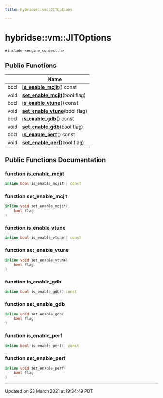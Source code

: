 ```yaml
---
title: hybridse::vm::JITOptions

---
```


# hybridse::vm::JITOptions




`#include <engine_context.h>`

## Public Functions

|                | Name           |
| -------------- | -------------- |
| bool | **[is_enable_mcjit](/hybridse/usage/api/markdownClasses/classhybridse_1_1vm_1_1_j_i_t_options.md#function-is_enable_mcjit)**() const |
| void | **[set_enable_mcjit](/hybridse/usage/api/markdownClasses/classhybridse_1_1vm_1_1_j_i_t_options.md#function-set_enable_mcjit)**(bool flag) |
| bool | **[is_enable_vtune](/hybridse/usage/api/markdownClasses/classhybridse_1_1vm_1_1_j_i_t_options.md#function-is_enable_vtune)**() const |
| void | **[set_enable_vtune](/hybridse/usage/api/markdownClasses/classhybridse_1_1vm_1_1_j_i_t_options.md#function-set_enable_vtune)**(bool flag) |
| bool | **[is_enable_gdb](/hybridse/usage/api/markdownClasses/classhybridse_1_1vm_1_1_j_i_t_options.md#function-is_enable_gdb)**() const |
| void | **[set_enable_gdb](/hybridse/usage/api/markdownClasses/classhybridse_1_1vm_1_1_j_i_t_options.md#function-set_enable_gdb)**(bool flag) |
| bool | **[is_enable_perf](/hybridse/usage/api/markdownClasses/classhybridse_1_1vm_1_1_j_i_t_options.md#function-is_enable_perf)**() const |
| void | **[set_enable_perf](/hybridse/usage/api/markdownClasses/classhybridse_1_1vm_1_1_j_i_t_options.md#function-set_enable_perf)**(bool flag) |

## Public Functions Documentation

### function is_enable_mcjit

```cpp
inline bool is_enable_mcjit() const
```


### function set_enable_mcjit

```cpp
inline void set_enable_mcjit(
    bool flag
)
```


### function is_enable_vtune

```cpp
inline bool is_enable_vtune() const
```


### function set_enable_vtune

```cpp
inline void set_enable_vtune(
    bool flag
)
```


### function is_enable_gdb

```cpp
inline bool is_enable_gdb() const
```


### function set_enable_gdb

```cpp
inline void set_enable_gdb(
    bool flag
)
```


### function is_enable_perf

```cpp
inline bool is_enable_perf() const
```


### function set_enable_perf

```cpp
inline void set_enable_perf(
    bool flag
)
```


-------------------------------

Updated on 28 March 2021 at 19:34:49 PDT